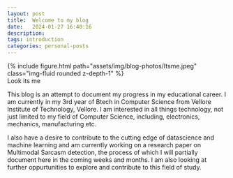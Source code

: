 ```yaml
---
layout: post
title:  Welcome to my blog
date:   2024-01-27 16:40:16
description:
tags: introduction
categories: personal-posts
---
```


<div class="row mt-3">
    <div class="col-sm mt-3 mt-md-0">
        {% include figure.html path="assets/img/blog-photos/Itsme.jpeg" class="img-fluid rounded z-depth-1" %}
    </div>
</div>
<div class="caption">
    Look its me
</div>

This blog is an attempt to document my progress in my educational career. I am currently in my 3rd year of Btech in Computer Science from Vellore Institute of Technology, Vellore. I am interested in all things technology, not just limited to my field of Computer Science, including, electronics, mechanics, manufacturing etc.  

I also have a desire to contribute to the cutting edge of datascience and machine learning and am currently working on a research paper on Multimodal Sarcasm detection, the process of which I will partially document here in the coming weeks and months. I am also looking at further oppurtunities to explore and contribute to this field of study.
